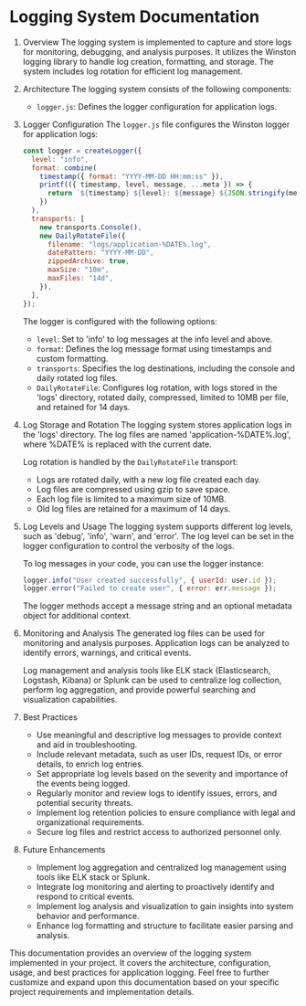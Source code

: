 # Logging System Documentation

1. Overview
   The logging system is implemented to capture and store logs for monitoring, debugging, and analysis purposes. It utilizes the Winston logging library to handle log creation, formatting, and storage. The system includes log rotation for efficient log management.

2. Architecture
   The logging system consists of the following components:

   - `logger.js`: Defines the logger configuration for application logs.

3. Logger Configuration
   The `logger.js` file configures the Winston logger for application logs:

   ```javascript
   const logger = createLogger({
     level: "info",
     format: combine(
       timestamp({ format: "YYYY-MM-DD HH:mm:ss" }),
       printf(({ timestamp, level, message, ...meta }) => {
         return `${timestamp} ${level}: ${message} ${JSON.stringify(meta)}`;
       })
     ),
     transports: [
       new transports.Console(),
       new DailyRotateFile({
         filename: "logs/application-%DATE%.log",
         datePattern: "YYYY-MM-DD",
         zippedArchive: true,
         maxSize: "10m",
         maxFiles: "14d",
       }),
     ],
   });
   ```

   The logger is configured with the following options:

   - `level`: Set to 'info' to log messages at the info level and above.
   - `format`: Defines the log message format using timestamps and custom formatting.
   - `transports`: Specifies the log destinations, including the console and daily rotated log files.
   - `DailyRotateFile`: Configures log rotation, with logs stored in the 'logs' directory, rotated daily, compressed, limited to 10MB per file, and retained for 14 days.

4. Log Storage and Rotation
   The logging system stores application logs in the 'logs' directory. The log files are named 'application-%DATE%.log', where %DATE% is replaced with the current date.

   Log rotation is handled by the `DailyRotateFile` transport:

   - Logs are rotated daily, with a new log file created each day.
   - Log files are compressed using gzip to save space.
   - Each log file is limited to a maximum size of 10MB.
   - Old log files are retained for a maximum of 14 days.

5. Log Levels and Usage
   The logging system supports different log levels, such as 'debug', 'info', 'warn', and 'error'. The log level can be set in the logger configuration to control the verbosity of the logs.

   To log messages in your code, you can use the logger instance:

   ```javascript
   logger.info("User created successfully", { userId: user.id });
   logger.error("Failed to create user", { error: err.message });
   ```

   The logger methods accept a message string and an optional metadata object for additional context.

6. Monitoring and Analysis
   The generated log files can be used for monitoring and analysis purposes. Application logs can be analyzed to identify errors, warnings, and critical events.

   Log management and analysis tools like ELK stack (Elasticsearch, Logstash, Kibana) or Splunk can be used to centralize log collection, perform log aggregation, and provide powerful searching and visualization capabilities.

7. Best Practices

   - Use meaningful and descriptive log messages to provide context and aid in troubleshooting.
   - Include relevant metadata, such as user IDs, request IDs, or error details, to enrich log entries.
   - Set appropriate log levels based on the severity and importance of the events being logged.
   - Regularly monitor and review logs to identify issues, errors, and potential security threats.
   - Implement log retention policies to ensure compliance with legal and organizational requirements.
   - Secure log files and restrict access to authorized personnel only.

8. Future Enhancements
   - Implement log aggregation and centralized log management using tools like ELK stack or Splunk.
   - Integrate log monitoring and alerting to proactively identify and respond to critical events.
   - Implement log analysis and visualization to gain insights into system behavior and performance.
   - Enhance log formatting and structure to facilitate easier parsing and analysis.

This documentation provides an overview of the logging system implemented in your project. It covers the architecture, configuration, usage, and best practices for application logging. Feel free to further customize and expand upon this documentation based on your specific project requirements and implementation details.
